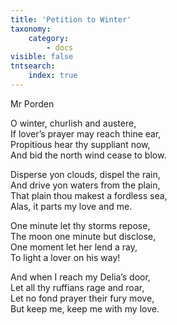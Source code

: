 ```yaml
---
title: 'Petition to Winter'
taxonomy:
    category:
        - docs
visible: false
tntsearch:
    index: true
---
```


<div class="author">Mr Porden</div>

O winter, churlish and austere,  
If lover’s prayer may reach thine ear,  
Propitious hear thy suppliant now,  
And bid the north wind cease to blow.

Disperse yon clouds, dispel the rain,  
And drive yon waters from the plain,  
That plain thou makest a fordless sea,  
Alas, it parts my love and me.

One minute let thy storms repose,  
The moon one minute but disclose,  
One moment let her lend a ray,  
To light a lover on his way!

And when I reach my Delia’s door,  
Let all thy ruffians rage and roar,  
Let no fond prayer their fury move,  
But keep me, keep me with my love.